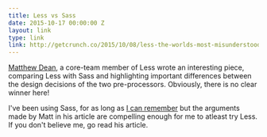 ```yaml
---
title: Less vs Sass
date: 2015-10-17 00:00:00 Z
layout: link
type: link
link: http://getcrunch.co/2015/10/08/less-the-worlds-most-misunderstood-css-pre-processor/
---
```


[Matthew Dean](http://lesscss.org/about/#team), a core-team member of Less wrote
an interesting piece, comparing Less with Sass and highlighting important
differences between the design decisions of the two pre-processors. Obviously,
there is no clear winner here!

I've been using Sass, for as long as [I can remember](http://pankajparashar.com/posts/why-do-i-hate-css-preprocessors/)
but the arguments made by Matt in his article are compelling enough for me to
atleast try Less. If you don't believe me, go read his article.
